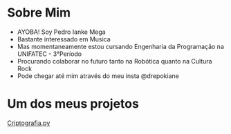 # Sobre Mim

- AYOBA! Soy Pedro Ianke Mega
- Bastante interessado em Musica
- Mas momentaneamente estou cursando Engenharia da Programação na UNIFATEC - 3°Período
- Procurando colaborar no futuro tanto na Robótica quanto na Cultura Rock
- Pode chegar até mim através do meu insta @drepokiane

# Um dos meus projetos

<a href="https://github.com/Kiane64/Projetos">Criptografia.py</a>
